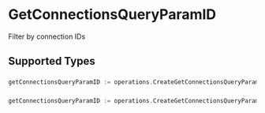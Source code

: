 # GetConnectionsQueryParamID

Filter by connection IDs


## Supported Types

### 

```go
getConnectionsQueryParamID := operations.CreateGetConnectionsQueryParamIDStr(string{/* values here */})
```

### 

```go
getConnectionsQueryParamID := operations.CreateGetConnectionsQueryParamIDArrayOfstr([]string{/* values here */})
```

